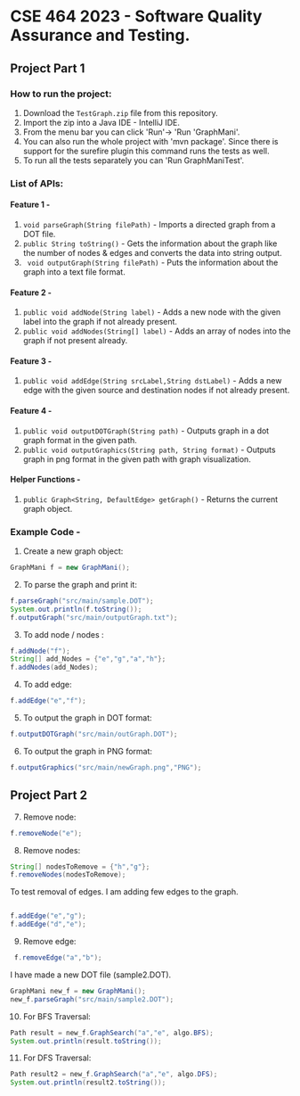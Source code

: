 # CSE 464 2023 - Software Quality Assurance and Testing.

## Project Part 1 

### How to run the project:

1) Download the ```TestGraph.zip``` file from this repository.
2) Import the zip into a Java IDE - IntelliJ IDE.
3) From the menu bar you can click 'Run'-> 'Run 'GraphMani'.
4) You can also run the whole project with 'mvn package'. Since there is support for the surefire plugin this command runs the tests as well. 
5) To run all the tests separately you can 'Run GraphManiTest'.


### List of APIs:

#### Feature 1 - 
1) ```void parseGraph(String filePath)``` - Imports a directed graph from a DOT file.
2) ```public String toString()``` - Gets the information about the graph like the number of nodes & edges and converts the data into string output.
3) ``` void outputGraph(String filePath)``` - Puts the information about the graph into a text file format.

#### Feature 2 - 
1) ```public void addNode(String label)``` - Adds a new node with the given label into the graph if not already present.
2) ```public void addNodes(String[] label)``` - Adds an array of nodes into the graph if not present already.

#### Feature 3 - 
1) ```public void addEdge(String srcLabel,String dstLabel)``` - Adds a new edge with the given source and destination nodes if not already present.

#### Feature 4 - 
1) ```public void outputDOTGraph(String path)``` - Outputs graph in a dot graph format in the given path.
2) ```public void outputGraphics(String path, String format)``` - Outputs graph in png format in the given path with graph visualization.

#### Helper Functions - 
1) ```public Graph<String, DefaultEdge> getGraph()``` - Returns the current graph object.


### Example Code - 
1) Create a new graph object:

```java
GraphMani f = new GraphMani();
```

2) To parse the graph and print it:

```java
f.parseGraph("src/main/sample.DOT");
System.out.println(f.toString());
f.outputGraph("src/main/outputGraph.txt");
```

3) To add node / nodes :

```java
f.addNode("f");
String[] add_Nodes = {"e","g","a","h"};
f.addNodes(add_Nodes);
```

4) To add edge:

```java
f.addEdge("e","f");
```

5) To output the graph in DOT format:

```java
f.outputDOTGraph("src/main/outGraph.DOT");
```

6) To output the graph in PNG format:

```java
f.outputGraphics("src/main/newGraph.png","PNG");
```
##  Project Part 2



7) Remove node:
```java
f.removeNode("e");
```

8) Remove nodes:
```java
String[] nodesToRemove = {"h","g"};
f.removeNodes(nodesToRemove);
```

To test removal of edges. I am adding few edges to the graph.
```java

f.addEdge("e","g");
f.addEdge("d","e");
```

9) Remove edge:
```java
 f.removeEdge("a","b");
``` 

I have made a new DOT file (sample2.DOT).

```java
GraphMani new_f = new GraphMani();
new_f.parseGraph("src/main/sample2.DOT");
```

10) For BFS Traversal:

```java
Path result = new_f.GraphSearch("a","e", algo.BFS);
System.out.println(result.toString());

``` 

11) For DFS Traversal:

```java
Path result2 = new_f.GraphSearch("a","e", algo.DFS);
System.out.println(result2.toString());
```
  



